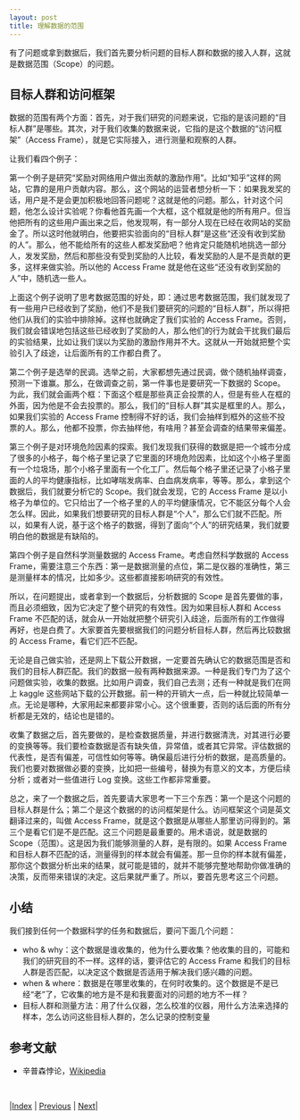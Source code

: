 ```yaml
---
layout: post
title: 理解数据的范围
---
```


有了问题或拿到数据后，我们首先要分析问题的目标人群和数据的接入人群，这就是数据范围（Scope）的问题。

## 目标人群和访问框架

数据的范围有两个方面：首先，对于我们研究的问题来说，它指的是该问题的“目标人群”是哪些。其次，对于我们收集的数据来说，它指的是这个数据的“访问框架”（Access Frame），就是它实际接入，进行测量和观察的人群。

让我们看四个例子：

第一个例子是研究“奖励对网络用户做出贡献的激励作用”。比如“知乎”这样的网站，它靠的是用户贡献内容。那么，这个网站的运营者想分析一下：如果我发奖的话，用户是不是会更加积极地回答问题呢？这就是他的问题。那么，针对这个问题，他怎么设计实验呢？你看他首先画一个大框，这个框就是他的所有用户。但当他把所有的这些用户画出来之后，他发现啊，有一部分人现在已经在收网站的奖励金了。所以这时他就明白，他要把实验面向的“目标人群”是这些“还没有收到奖励的人”。那么，他不能给所有的这些人都发奖励吧？他肯定只能随机地挑选一部分人，发发奖励，然后和那些没有受到奖励的人比较，看发奖励的人是不是贡献的更多，这样来做实验。所以他的 Access Frame 就是他在这些“还没有收到奖励的人”中，随机选一些人。

上面这个例子说明了思考数据范围的好处，即：通过思考数据范围，我们就发现了有一些用户已经收到了奖励，他们不是我们要研究的问题的“目标人群”，所以得把他们从我们的实验中排除掉。这样也就确定了我们实验的 Access Frame。否则，我们就会错误地包括这些已经收到了奖励的人，那么他们的行为就会干扰我们最后的实验结果，比如让我们误以为奖励的激励作用并不大。这就从一开始就把整个实验引入了歧途，让后面所有的工作都白费了。

第二个例子是选举的民调。选举之前，大家都想先通过民调，做个随机抽样调查，预测一下谁赢。那么，在做调查之前，第一件事也是要研究一下数据的 Scope。为此，我们就会画两个框：下面这个框是那些真正会投票的人，但是有些人在框的外面，因为他是不会去投票的。那么，我们的“目标人群”其实是框里的人。那么，如果我们实验的 Access Frame 控制得不好的话，我们会抽样到框外的这些不投票的人。那么，他都不投票，你去抽样他，有啥用？甚至会调查的结果带来偏差。

第三个例子是对环境危险因素的探索。我们发现我们获得的数据是把一个城市分成了很多的小格子，每个格子里记录了它里面的环境危险因素，比如这个小格子里面有一个垃圾场，那个小格子里面有一个化工厂。然后每个格子里还记录了小格子里面的人的平均健康指标，比如哮喘发病率、白血病发病率，等等。那么，拿到这个数据后，我们就要分析它的 Scope。我们就会发现，它的 Access Frame 是以小格子为单位的。它只给出了一个格子里的人的平均健康情况，它不能区分每个人会怎么样。因此，如果我们想要研究的目标人群是“个人”，那么它们就不匹配。所以，如果有人说，基于这个格子的数据，得到了面向“个人”的研究结果，我们就要明白他的数据是有缺陷的。

第四个例子是自然科学测量数据的 Access Frame。考虑自然科学数据的 Access Frame，需要注意三个东西：第一是数据测量的点位，第二是仪器的准确性，第三是测量样本的情况，比如多少。这些都直接影响研究的有效性。

所以，在问题提出，或者拿到一个数据后，分析数据的 Scope 是首先要做的事，而且必须细致，因为它决定了整个研究的有效性。因为如果目标人群和 Access Frame 不匹配的话，就会从一开始就把整个研究引入歧途，后面所有的工作做得再好，也是白费了。大家要首先要根据我们的问题分析目标人群，然后再比较数据的 Access Frame，看它们匹不匹配。

无论是自己做实验，还是网上下载公开数据，一定要首先确认它的数据范围是否和我们的目标人群匹配。我们的数据一般有两种数据来源。一种是我们专门为了这个问题做实验，收集的数据。比如用户调查，我们自己去测；还有一种就是我们在网上 kaggle 这些网站下载的公开数据。前一种的开销大一点，后一种就比较简单一点。无论是哪种，大家用起来都要非常小心。这个很重要，否则的话后面的所有分析都是无效的，结论也是错的。

收集了数据之后，首先要做的，是检查数据质量，并进行数据清洗，对其进行必要的变换等等。我们要检查数据是否有缺失值，异常值，或者其它异常。评估数据的代表性，是否有偏差，可信性如何等等。确保最后进行分析的数据，是高质量的。我们也要对数据做必要的变换，比如把一些编号，替换为有意义的文本，方便后续分析；或者对一些值进行 Log 变换。这些工作都非常重要。

总之，来了一个数据之后，首先要请大家思考一下三个东西：第一个是这个问题的目标人群是什么；第二个是这个数据的的访问框架是什么。访问框架这个词是英文翻译过来的，叫做 Access Frame，就是这个数据是从哪些人那里访问得到的。第三个是看它们是不是匹配。这三个问题是最重要的。用术语说，就是数据的 Scope（范围）。这是因为我们能够测量的人群，是有限的。如果 Access Frame 和目标人群不匹配的话，测量得到的样本就会有偏差。那一旦你的样本就有偏差，那你这个数据分析出来的结果，就可能是错的，就并不能够完整地帮助你做准确的决策，反而带来错误的决定。这后果就严重了。所以，要首先思考这三个问题。

## 小结

我们接到任何一个数据科学的任务和数据后，要问下面几个问题：

- who & why：这个数据是谁收集的，他为什么要收集？他收集的目的，可能和我们的研究目的不一样。这样的话，要评估它的 Access Frame 和我们的目标人群是否匹配，以决定这个数据是否适用于解决我们感兴趣的问题。
- when & where：数据是在哪里收集的，在何时收集的。这个数据是不是已经“老”了，它收集的地方是不是和我要面对的问题的地方不一样？
- 目标人群和测量方法：用了什么仪器，怎么校准的仪器，用什么方法来选择的样本，怎么访问这些目标人群的，怎么记录的控制变量

## 参考文献

- 辛普森悖论，[Wikipedia](https://zh.wikipedia.org/wiki/%E8%BE%9B%E6%99%AE%E6%A3%AE%E6%82%96%E8%AE%BA)

<br/>

|[Index](../) | [Previous](13-1-lifecycle) | [Next](13-3-error)|


